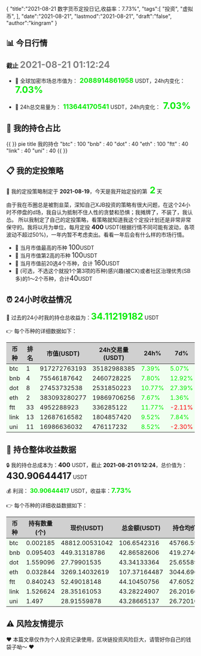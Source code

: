 {
  "title":"2021-08-21 数字货币定投日记,收益率：7.73%",
  "tags":[
    "投资",
    "虚拟币",
  ],
  "date":"2021-08-21",
  "lastmod":"2021-08-21",
  "draft":"false",
  "author":"kingram"
}

##  📊 今日行情
### 截止 <font color=grey size=5 >**2021-08-21 01:12:24**</font>
- 🍖 全球加密市场总市值为：<font color=#00EC00 size=4 > **2088914861958**</font> USDT，24h内变化：<font color=#00EC00 size=5 > **7.03%**</font>

- 🍤 24h总交易量为：<font color=#00EC00 size=4 > **113644170541**</font> USDT，24h内变化：<font color=#00EC00 size=5 > **7.03%**</font>

## 🎨 我的持仓占比
{{ <mermaid> }}
pie title 我的持仓
"btc" : 100
"bnb" : 40
"dot" : 40
"eth" : 100
"ftt" : 40
"link" : 40
"uni" : 40
{{ </mermaid> }}

## 📋 我的定投策略
📎 我的定投策略制定于 **2021-08-19**，今天是我开始定投的第<font color=#00EC00 size=5 > **2**</font> 天

<div>由于我在币圈总是被割韭菜，深知自己XJB投资的策略有很大问题，在这个24小时不停盘的d场，我自认为抵制不住人性的贪婪和恐惧；我摊牌了，不装了，我认怂。
所以我制定了自己的定投策略，看策略就知道我这个定投计划还是非常非常保守的。我将以月为单位，每月定投 <font size=3 ><strong> 400 </strong></font> USDT(根据行情不同可能有波动，各项波动不超过50%)，一年内暂不考虑卖出。看看一年后会有什么样的市场行情。</div>

- 🥇 当月市值最高的币种 <font size=4 >100</font>USDT
- 🥈 当月市值第2高的币种 <font size=4 >100</font>USDT
- 🥉 当月市值前20选4个币种，合计 <font size=4 >160</font>USDT
- 🏅 (可选，不选这个就投1个第3项的币种)感兴趣(被CX)或者社区治理优秀(SB多)的1～2个币种，合计<font size=4 >40</font>USDT

## ⏰ 24小时收益情况
📌 过去的24小时我的持仓总收益为：<font color=#00EC00 size=5 >**34.11219182**</font> USDT

👉 每个币种的详细数据如下：
<table>
    <thead><tr bgcolor="#d0d0d0" ><th>币种</th><th>排名</th><th>市值(USDT)</th><th>24h交易量(USDT)</th><th>24h%</th><th>7d%</th><th>24h收益</th></tr></thead>
    <tbody>
    <tr>
        <td bgcolor=#F0FFF0>btc</td>
        <td bgcolor=#F0FFF0>1</td>
        <td bgcolor=#F0FFF0>917272763193</td>
        <td bgcolor=#F0FFF0>35182988385</td>
        <td bgcolor=#F0FFF0><font color=#00EC00>7.39%</font></td>
        <td bgcolor=#F0FFF0><font color=#00EC00>5.07%</font></td>
        <td bgcolor=#F0FFF0><font color=#00EC00 size=3 ><strong>7.33942025</strong></font></td>
    </tr>
    <tr>
        <td bgcolor=#F0FFF0>bnb</td>
        <td bgcolor=#F0FFF0>4</td>
        <td bgcolor=#F0FFF0>75546187642</td>
        <td bgcolor=#F0FFF0>2460728225</td>
        <td bgcolor=#F0FFF0><font color=#00EC00>7.80%</font></td>
        <td bgcolor=#F0FFF0><font color=#00EC00>12.92%</font></td>
        <td bgcolor=#F0FFF0><font color=#00EC00 size=3 ><strong>3.10181433</strong></font></td>
    </tr>
    <tr>
        <td bgcolor=#F0FFF0>dot</td>
        <td bgcolor=#F0FFF0>8</td>
        <td bgcolor=#F0FFF0>27453732538</td>
        <td bgcolor=#F0FFF0>2531850223</td>
        <td bgcolor=#F0FFF0><font color=#00EC00>10.77%</font></td>
        <td bgcolor=#F0FFF0><font color=#00EC00>27.39%</font></td>
        <td bgcolor=#F0FFF0><font color=#00EC00 size=3 ><strong>4.21505807</strong></font></td>
    </tr>
    <tr>
        <td bgcolor=#F0FFF0>eth</td>
        <td bgcolor=#F0FFF0>2</td>
        <td bgcolor=#F0FFF0>383093280277</td>
        <td bgcolor=#F0FFF0>19869706256</td>
        <td bgcolor=#F0FFF0><font color=#00EC00>7.67%</font></td>
        <td bgcolor=#F0FFF0><font color=#00EC00>1.36%</font></td>
        <td bgcolor=#F0FFF0><font color=#00EC00 size=3 ><strong>7.64862458</strong></font></td>
    </tr>
    <tr>
        <td bgcolor=#F0FFF0>ftt</td>
        <td bgcolor=#F0FFF0>33</td>
        <td bgcolor=#F0FFF0>4952288923</td>
        <td bgcolor=#F0FFF0>336285122</td>
        <td bgcolor=#F0FFF0><font color=#00EC00>11.77%</font></td>
        <td bgcolor=#F0FFF0><font color=#FF0000>-2.11%</font></td>
        <td bgcolor=#F0FFF0><font color=#00EC00 size=3 ><strong>4.64427654</strong></font></td>
    </tr>
    <tr>
        <td bgcolor=#F0FFF0>link</td>
        <td bgcolor=#F0FFF0>13</td>
        <td bgcolor=#F0FFF0>12687616582</td>
        <td bgcolor=#F0FFF0>1804857420</td>
        <td bgcolor=#F0FFF0><font color=#00EC00>9.52%</font></td>
        <td bgcolor=#F0FFF0><font color=#00EC00>7.84%</font></td>
        <td bgcolor=#F0FFF0><font color=#00EC00 size=3 ><strong>3.76347235</strong></font></td>
    </tr>
    <tr>
        <td bgcolor=#F0FFF0>uni</td>
        <td bgcolor=#F0FFF0>11</td>
        <td bgcolor=#F0FFF0>16986636032</td>
        <td bgcolor=#F0FFF0>476117232</td>
        <td bgcolor=#F0FFF0><font color=#00EC00>8.52%</font></td>
        <td bgcolor=#F0FFF0><font color=#FF0000>-2.30%</font></td>
        <td bgcolor=#F0FFF0><font color=#00EC00 size=3 ><strong>3.3995257</strong></font></td>
    </tr>
    </tbody>
</table>

## 🎯 持仓整体收益数据

🔒 我的持仓总成本为：<font size=3 >**400**</font> USDT，截止 **2021-08-21 01:12:24**，总价值为：<font  size=5 >**430.90644417**</font> USDT

💰 利润： <font color=#00EC00 size=3 >**30.90644417**</font> USDT，收益率：<font color=#00EC00 size=4 >**7.73%**</font>

👉 每个币种的详细收益数据如下：

<table>
    <thead><tr bgcolor="#d0d0d0" ><th>币种</th><th>持有数量(个)</th><th>现价(USDT)</th><th>总金额(USDT)</th><th>持仓均价(USDT)</th><th>成本(USDT)</th><th>利润(USDT)</th><th>收益率</th></tr></thead>
    <tbody>
    <tr>
        <td bgcolor=#F0FFF0>btc</td>
        <td bgcolor=#F0FFF0>0.002185</td>
        <td bgcolor=#F0FFF0>48812.00531042</td>
        <td bgcolor=#F0FFF0>106.6542316</td>
        <td bgcolor=#F0FFF0>45766.59038902</td>
        <td bgcolor=#F0FFF0>100</td>
        <td bgcolor=#F0FFF0>6.6542316</td>
        <td bgcolor=#F0FFF0><font color=#00EC00 size=3 ><strong>6.65%</strong></font></td>
    </tr>
    <tr>
        <td bgcolor=#F0FFF0>bnb</td>
        <td bgcolor=#F0FFF0>0.095403</td>
        <td bgcolor=#F0FFF0>449.31318786</td>
        <td bgcolor=#F0FFF0>42.86582606</td>
        <td bgcolor=#F0FFF0>419.27402702</td>
        <td bgcolor=#F0FFF0>40</td>
        <td bgcolor=#F0FFF0>2.86582606</td>
        <td bgcolor=#F0FFF0><font color=#00EC00 size=3 ><strong>7.16%</strong></font></td>
    </tr>
    <tr>
        <td bgcolor=#F0FFF0>dot</td>
        <td bgcolor=#F0FFF0>1.559096</td>
        <td bgcolor=#F0FFF0>27.79901535</td>
        <td bgcolor=#F0FFF0>43.34133364</td>
        <td bgcolor=#F0FFF0>25.6558929</td>
        <td bgcolor=#F0FFF0>40</td>
        <td bgcolor=#F0FFF0>3.34133364</td>
        <td bgcolor=#F0FFF0><font color=#00EC00 size=3 ><strong>8.35%</strong></font></td>
    </tr>
    <tr>
        <td bgcolor=#F0FFF0>eth</td>
        <td bgcolor=#F0FFF0>0.032844</td>
        <td bgcolor=#F0FFF0>3269.14032619</td>
        <td bgcolor=#F0FFF0>107.37164487</td>
        <td bgcolor=#F0FFF0>3044.69613933</td>
        <td bgcolor=#F0FFF0>100</td>
        <td bgcolor=#F0FFF0>7.37164487</td>
        <td bgcolor=#F0FFF0><font color=#00EC00 size=3 ><strong>7.37%</strong></font></td>
    </tr>
    <tr>
        <td bgcolor=#F0FFF0>ftt</td>
        <td bgcolor=#F0FFF0>0.840243</td>
        <td bgcolor=#F0FFF0>52.49018148</td>
        <td bgcolor=#F0FFF0>44.10450756</td>
        <td bgcolor=#F0FFF0>47.60527609</td>
        <td bgcolor=#F0FFF0>40</td>
        <td bgcolor=#F0FFF0>4.10450756</td>
        <td bgcolor=#F0FFF0><font color=#00EC00 size=3 ><strong>10.26%</strong></font></td>
    </tr>
    <tr>
        <td bgcolor=#F0FFF0>link</td>
        <td bgcolor=#F0FFF0>1.526624</td>
        <td bgcolor=#F0FFF0>28.35161053</td>
        <td bgcolor=#F0FFF0>43.28224907</td>
        <td bgcolor=#F0FFF0>26.20160563</td>
        <td bgcolor=#F0FFF0>40</td>
        <td bgcolor=#F0FFF0>3.28224907</td>
        <td bgcolor=#F0FFF0><font color=#00EC00 size=3 ><strong>8.21%</strong></font></td>
    </tr>
    <tr>
        <td bgcolor=#F0FFF0>uni</td>
        <td bgcolor=#F0FFF0>1.497</td>
        <td bgcolor=#F0FFF0>28.91559878</td>
        <td bgcolor=#F0FFF0>43.28665137</td>
        <td bgcolor=#F0FFF0>26.72010688</td>
        <td bgcolor=#F0FFF0>40</td>
        <td bgcolor=#F0FFF0>3.28665137</td>
        <td bgcolor=#F0FFF0><font color=#00EC00 size=3 ><strong>8.22%</strong></font></td>
    </tr>
    </tbody>
</table>

## ⚠️ 风险友情提示
❤️ 本篇文章仅作为个人投资记录使用，区块链投资风险巨大，请管好你自己的钱袋子呦～ ❤️